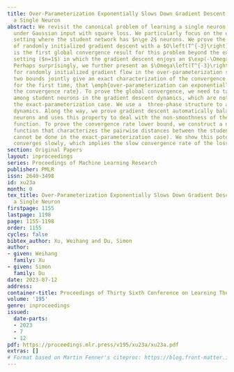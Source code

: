 ```yaml
---
title: Over-Parameterization Exponentially Slows Down Gradient Descent for Learning
  a Single Neuron
abstract: We revisit the canonical problem of learning a single neuron with ReLU activation
  under Gaussian input with square loss. We particularly focus on the over-parameterization
  setting where the student network has $n\ge 2$ neurons. We prove the global convergence
  of randomly initialized gradient descent with a $O\left(T^{-3}\right)$ rate. This
  is the first global convergence result for this problem beyond the exact-parameterization
  setting ($n=1$) in which the gradient descent enjoys an $\exp(-\Omega(T))$ rate.
  Perhaps surprisingly, we further present an $\Omega\left(T^{-3}\right)$ lower bound
  for randomly initialized gradient flow in the over-parameterization setting. These
  two bounds jointly give an exact characterization of the convergence rate and imply,
  for the first time, that \emph{over-parameterization can exponentially slow down
  the convergence rate}. To prove the global convergence, we need to tackle the interactions
  among student neurons in the gradient descent dynamics, which are not present in
  the exact-parameterization case. We use a  three-phase structure to analyze GD’s
  dynamics. Along the way, we prove gradient descent automatically balances student
  neurons and uses this property to deal with the non-smoothness of the objective
  function. To prove the convergence rate lower bound, we construct a novel potential
  function that characterizes the pairwise distances between the student neurons (which
  cannot be done in the exact-parameterization case). We show this potential function
  converges slowly, which implies the slow convergence rate of the loss function.
section: Original Papers
layout: inproceedings
series: Proceedings of Machine Learning Research
publisher: PMLR
issn: 2640-3498
id: xu23a
month: 0
tex_title: Over-Parameterization Exponentially Slows Down Gradient Descent for Learning
  a Single Neuron
firstpage: 1155
lastpage: 1198
page: 1155-1198
order: 1155
cycles: false
bibtex_author: Xu, Weihang and Du, Simon
author:
- given: Weihang
  family: Xu
- given: Simon
  family: Du
date: 2023-07-12
address: 
container-title: Proceedings of Thirty Sixth Conference on Learning Theory
volume: '195'
genre: inproceedings
issued:
  date-parts:
  - 2023
  - 7
  - 12
pdf: https://proceedings.mlr.press/v195/xu23a/xu23a.pdf
extras: []
# Format based on Martin Fenner's citeproc: https://blog.front-matter.io/posts/citeproc-yaml-for-bibliographies/
---
```

